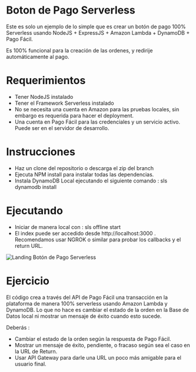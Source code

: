# Boton de Pago Serverless
Este es solo un ejemplo de lo simple que es crear un botón de pago 100% Serverless usando NodeJS + ExpressJS + Amazon Lambda + DynamoDB + Pago Fácil.

Es 100% funcional para la creación de las ordenes, y redirije automáticamente al pago.

# Requerimientos

* Tener NodeJS instalado
* Tener el Framework Serverless instalado
* No se necesita una cuenta en Amazon para las pruebas locales, sin embargo es requerida para hacer el deployment.
* Una cuenta en Pago Fácil para las credenciales y un servicio activo. Puede ser en el servidor de desarrollo.


# Instrucciones

* Haz un clone del repositorio o descarga el zip del branch
* Ejecuta NPM install para instalar todas las dependencias.
* Instala DynamoDB Local ejecutando el siguiente comando : sls dynamodb install

# Ejecutando

* Iniciar de manera local con : sls offline start
* El index puede ser accedido desde http://localhost:3000 . Recomendamos usar NGROK o similar para probar los callbacks y el return URL.

![Landing Botón de Pago Serverless](http://url/to/img.png)

# Ejercicio 

El código crea a través del API de Pago Fácil una transacción en la plataforma de manera 100% serverless usando Amazon Lambda y DynamoDB. Lo que no hace es cambiar el estado de la orden en la Base de Datos local ni mostrar un mensaje de éxito cuando esto sucede.

Deberás : 

* Cambiar el estado de la orden según la respuesta de Pago Fácil.
* Mostrar un mensaje de éxito, pendiente, o fracaso según sea el caso en la URL de Return.
* Usar API Gateway para darle una URL un poco más amigable para el usuario final.